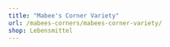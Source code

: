 ```yaml
---
title: "Mabee's Corner Variety"
url: /mabees-corners/mabees-corner-variety/
shop: Lebensmittel
---
```

